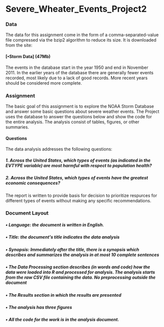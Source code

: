 # Severe_Wheater_Events_Project2
### Data

The data for this assignment come in the form of a comma-separated-value file compressed via the bzip2 algorithm to reduce its size. It is downloaded from the site:
#### [•Storm Data] (47Mb)


The events in the database start in the year 1950 and end in November 2011. In the earlier years of the database there are generally fewer events recorded, most likely due to a lack of good records. More recent years should be considered more complete.

### Assignment

The basic goal of this assignment is to explore the NOAA Storm Database and answer some basic questions about severe weather events. The Project uses the database to answer the questions below and show the code for the entire analysis. The analysis consist of tables, figures, or other summaries. 

#### Questions

The data analysis addresses the following questions:

##### 1. Across the United States, which types of events (as indicated in the EVTYPE variable) are most harmful with respect to population health?
##### 2. Across the United States, which types of events have the greatest economic consequences?

The report is written to provide basis for decision to prioritize respurces for different types of events without making any specific recommendations.

### Document Layout
##### • Language: the document is written in English.

##### • Title: the document's title indicates the data analysis 

##### • Synopsis: Immediately after the title, there is a synopsis which describes and summarizes the analysis in at most 10 complete sentences

##### • The Data Processing section describes (in words and code) how the data were loaded into R and processed for analysis. The analysis starts from the raw CSV file containing the data. No preprocessing outside the document

##### • The Results section in which the results are presented

##### • The analysis has three figures

##### • All the code for the work is in the analysis document. 
